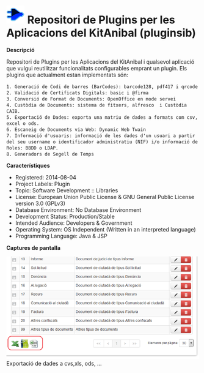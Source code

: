 

# ![Logo](https://github.com/GovernIB/maven/raw/binaris/pluginsib/projectinfo_Attachments/icon.jpg) Repositori de Plugins per les Aplicacions del KitAnibal  (pluginsib)

**Descripció**

Repositori de Plugins per les Aplicacions del KitAnibal i qualsevol aplicació que vulgui reutilitzar funcionalitats configurables emprant un plugin. Els plugins que actualment estan implementats són:

    1. Generació de Codi de barres (BarCodes): barcode128, pdf417 i qrcode
    2. Validació de Certificats Digitals: basic i @firma
    3. Conversió de Format de Documents: OpenOffice en mode servei
    4. Custòdia de Documents: sistema de fitxers, alfresco  i Custòdia CAIB.
    5. Exportació de Dades: exporta una matriu de dades a formats com csv, excel o ods.
    6. Escaneig de Documents via Web: Dynamic Web Twain
    7. Informació d'usuaris: informació de les dades d'un usuari a partir del seu username o identificador administratiu (NIF) i/o informació de Roles: BBDD o LDAP.
    8. Generadors de Segell de Temps



**Característiques**

* Registered: 2014-08-04
* Project Labels: Plugin 
* Topic: Software Development :: Libraries
* License:  European Union Public License &  GNU General Public License version 3.0 (GPLv3)
* Database Environment: No Database Environment
* Development Status: Production/Stable
* Intended Audience: Developers & Government
* Operating System: OS Independent (Written in an interpreted language)
* Programming Language: Java & JSP


**Captures de pantalla**

![Exportació de dades a cvs,xls, ods, ...](https://github.com/GovernIB/maven/raw/binaris/pluginsib/projectinfo_Attachments/screenshots/exportdata1.png)
<br/>Exportació de dades a cvs,xls, ods, ...
 



